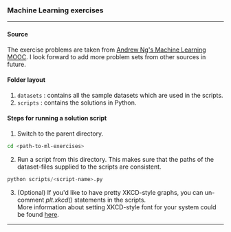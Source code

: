 ### Machine Learning exercises

---

#### Source
The exercise problems are taken from [Andrew Ng's Machine Learning MOOC](https://www.coursera.org/learn/machine-learning/home). I look forward to add more problem sets from other sources in future.

#### Folder layout

1. `datasets` : contains all the sample datasets which are used in the scripts. 
2. `scripts` : contains the solutions in Python.

#### Steps for running a solution script

1. Switch to the parent directory.<br/>
```bash
cd <path-to-ml-exercises>
```

2. Run a script from this directory. This makes sure that the paths of the dataset-files supplied to the scripts are consistent.<br/>
```python
python scripts/<script-name>.py
```

3. (Optional) If you'd like to have pretty XKCD-style graphs, you can un-comment *plt.xkcd()* statements in the scripts. <br/>
More information about setting XKCD-style font for your system could be found [here](https://gist.github.com/ashishraste/e4ef570fba4fce30f04ee0a99f47ce00).

---
